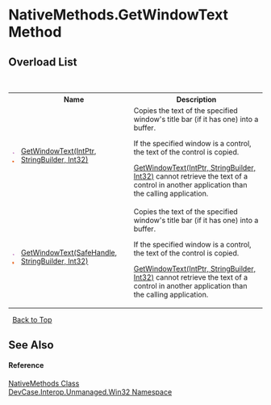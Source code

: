 # NativeMethods.GetWindowText Method 
 


## Overload List
&nbsp;<table><tr><th></th><th>Name</th><th>Description</th></tr><tr><td>![Public method](media/pubmethod.gif "Public method")![Static member](media/static.gif "Static member")</td><td><a href="M_DevCase_Interop_Unmanaged_Win32_NativeMethods_GetWindowText">GetWindowText(IntPtr, StringBuilder, Int32)</a></td><td>
Copies the text of the specified window's title bar (if it has one) into a buffer. 

 If the specified window is a control, the text of the control is copied. 

<a href="M_DevCase_Interop_Unmanaged_Win32_NativeMethods_GetWindowText">GetWindowText(IntPtr, StringBuilder, Int32)</a> cannot retrieve the text of a control in another application than the calling application.</td></tr><tr><td>![Public method](media/pubmethod.gif "Public method")![Static member](media/static.gif "Static member")</td><td><a href="M_DevCase_Interop_Unmanaged_Win32_NativeMethods_GetWindowText_1">GetWindowText(SafeHandle, StringBuilder, Int32)</a></td><td>
Copies the text of the specified window's title bar (if it has one) into a buffer. 

 If the specified window is a control, the text of the control is copied. 

<a href="M_DevCase_Interop_Unmanaged_Win32_NativeMethods_GetWindowText">GetWindowText(IntPtr, StringBuilder, Int32)</a> cannot retrieve the text of a control in another application than the calling application.</td></tr></table>&nbsp;
<a href="#nativemethods.getwindowtext-method">Back to Top</a>

## See Also


#### Reference
<a href="T_DevCase_Interop_Unmanaged_Win32_NativeMethods">NativeMethods Class</a><br /><a href="N_DevCase_Interop_Unmanaged_Win32">DevCase.Interop.Unmanaged.Win32 Namespace</a><br />